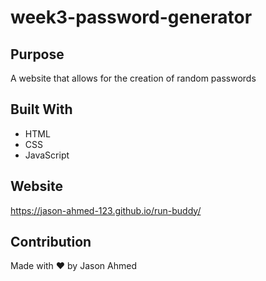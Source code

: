 # week3-password-generator

## Purpose
A website that allows for the creation of random passwords

## Built With
* HTML
* CSS
* JavaScript

## Website
https://jason-ahmed-123.github.io/run-buddy/

## Contribution
Made with ❤️ by Jason Ahmed
